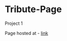 # Tribute-Page
Project 1

Page hosted at - [link](https://nikesh-r.github.io/Tribute-Page/ "Tribute Page")
